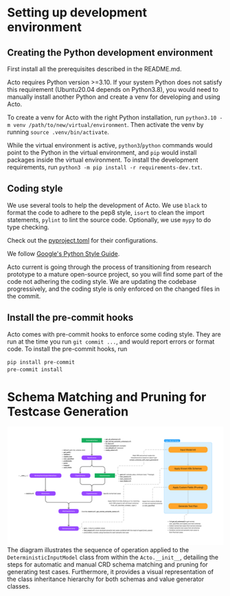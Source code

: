# Setting up development environment

## Creating the Python development environment
First install all the prerequisites described in the README.md.

Acto requires Python version >=3.10.
If your system Python does not satisfy this requirement (Ubuntu20.04 depends on Python3.8),
  you would need to manually install another Python and create a venv for developing and using Acto.

To create a venv for Acto with the right Python installation,
run `python3.10 -m venv /path/to/new/virtual/environment`.
Then activate the venv by running `source .venv/bin/activate`.

While the virtual environment is active, `python3`/`python` commands would point to the Python in the virtual environment,
and `pip` would install packages inside the virtual environment.
To install the development requirements, run `python3 -m pip install -r requirements-dev.txt`.

## Coding style
We use several tools to help the development of Acto.
We use `black` to format the code to adhere to the pep8 style,
`isort` to clean the import statements,
`pylint` to lint the source code.
Optionally, we use `mypy` to do type checking.

Check out the [pyproject.toml](../pyproject.toml) for their configurations.

We follow [Google's Python Style Guide](https://google.github.io/styleguide/pyguide.html).

Acto current is going through the process of transitioning from research prototype to a mature
  open-source project, so you will find some part of the code not adhering the coding style.
We are updating the codebase progressively, and the coding style is only enforced on the changed files
 in the commit.

## Install the pre-commit hooks
Acto comes with pre-commit hooks to enforce some coding style.
They are run at the time you run `git commit ...`, and would report errors or format code.
To install the pre-commit hooks, run
```sh
pip install pre-commit
pre-commit install
```


# Schema Matching and Pruning for Testcase Generation
![Input Model Diagram](./input_model.jpg)
The diagram illustrates the sequence of operation applied to the `DeterministicInputModel` class from within the `Acto.__init__`, detailing the steps for automatic and manual CRD schema matching and pruning for generating test cases. Furthermore, it provides a visual representation of the class inheritance hierarchy for both schemas and value generator classes.
